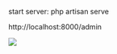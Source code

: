 start server: php artisan serve

http://localhost:8000/admin

  <img class="photo-project" src="{{ URL::to('/img/30.png') }}"> 